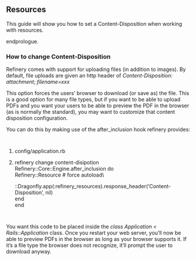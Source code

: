 Resources
---------

This guide will show you how to set a Content-Disposition when working
with resources.

endprologue.

### How to change Content-Disposition

Refinery comes with support for uploading files (in addition to images).
By default, file uploads are given an http header of
*Content-Disposition: attachment; filename=xxx*

This option forces the users’ browser to download (or save as) the file.
This is a good option for many file types, but if you want to be able to
upload PDFs and you want your users to be able to preview the PDF in the
browser (as is normally the standard), you may want to customize that
content disposition configuration.

You can do this by making use of the after\_inclusion hook refinery
provides:

<ruby>

1.  config/application.rb
2.  refinery change content-disipotion\
     Refinery::Core::Engine.after\_inclusion do\
     Refinery::Resource \# force autoload\

    ::Dragonfly.app(:refinery\_resources).response\_header(‘Content-Disposition’,
    nil)\
     end\
    end\
    </ruby>

You want this code to be placed inside the *class Application &lt;
Rails::Application* class. Once you restart your web server, you’ll now
be able to preview PDFs in the browser as long as your browser supports
it. If it’s a file type the browser does not recognize, it’ll prompt the
user to download anyway.
